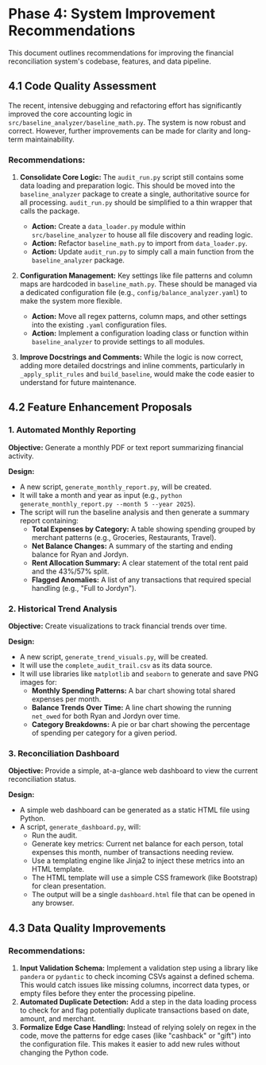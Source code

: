 # Phase 4: System Improvement Recommendations

This document outlines recommendations for improving the financial reconciliation system's codebase, features, and data pipeline.

## 4.1 Code Quality Assessment

The recent, intensive debugging and refactoring effort has significantly improved the core accounting logic in `src/baseline_analyzer/baseline_math.py`. The system is now robust and correct. However, further improvements can be made for clarity and long-term maintainability.

### Recommendations:

1.  **Consolidate Core Logic:** The `audit_run.py` script still contains some data loading and preparation logic. This should be moved into the `baseline_analyzer` package to create a single, authoritative source for all processing. `audit_run.py` should be simplified to a thin wrapper that calls the package.
    *   **Action:** Create a `data_loader.py` module within `src/baseline_analyzer` to house all file discovery and reading logic.
    *   **Action:** Refactor `baseline_math.py` to import from `data_loader.py`.
    *   **Action:** Update `audit_run.py` to simply call a main function from the `baseline_analyzer` package.

2.  **Configuration Management:** Key settings like file patterns and column maps are hardcoded in `baseline_math.py`. These should be managed via a dedicated configuration file (e.g., `config/balance_analyzer.yaml`) to make the system more flexible.
    *   **Action:** Move all regex patterns, column maps, and other settings into the existing `.yaml` configuration files.
    *   **Action:** Implement a configuration loading class or function within `baseline_analyzer` to provide settings to all modules.

3.  **Improve Docstrings and Comments:** While the logic is now correct, adding more detailed docstrings and inline comments, particularly in `_apply_split_rules` and `build_baseline`, would make the code easier to understand for future maintenance.

## 4.2 Feature Enhancement Proposals

### 1. Automated Monthly Reporting

**Objective:** Generate a monthly PDF or text report summarizing financial activity.

**Design:**
*   A new script, `generate_monthly_report.py`, will be created.
*   It will take a month and year as input (e.g., `python generate_monthly_report.py --month 5 --year 2025`).
*   The script will run the baseline analysis and then generate a summary report containing:
    *   **Total Expenses by Category:** A table showing spending grouped by merchant patterns (e.g., Groceries, Restaurants, Travel).
    *   **Net Balance Changes:** A summary of the starting and ending balance for Ryan and Jordyn.
    *   **Rent Allocation Summary:** A clear statement of the total rent paid and the 43%/57% split.
    *   **Flagged Anomalies:** A list of any transactions that required special handling (e.g., "Full to Jordyn").

### 2. Historical Trend Analysis

**Objective:** Create visualizations to track financial trends over time.

**Design:**
*   A new script, `generate_trend_visuals.py`, will be created.
*   It will use the `complete_audit_trail.csv` as its data source.
*   It will use libraries like `matplotlib` and `seaborn` to generate and save PNG images for:
    *   **Monthly Spending Patterns:** A bar chart showing total shared expenses per month.
    *   **Balance Trends Over Time:** A line chart showing the running `net_owed` for both Ryan and Jordyn over time.
    *   **Category Breakdowns:** A pie or bar chart showing the percentage of spending per category for a given period.

### 3. Reconciliation Dashboard

**Objective:** Provide a simple, at-a-glance web dashboard to view the current reconciliation status.

**Design:**
*   A simple web dashboard can be generated as a static HTML file using Python.
*   A script, `generate_dashboard.py`, will:
    *   Run the audit.
    *   Generate key metrics: Current net balance for each person, total expenses this month, number of transactions needing review.
    *   Use a templating engine like Jinja2 to inject these metrics into an HTML template.
    *   The HTML template will use a simple CSS framework (like Bootstrap) for clean presentation.
    *   The output will be a single `dashboard.html` file that can be opened in any browser.

## 4.3 Data Quality Improvements

### Recommendations:

1.  **Input Validation Schema:** Implement a validation step using a library like `pandera` or `pydantic` to check incoming CSVs against a defined schema. This would catch issues like missing columns, incorrect data types, or empty files before they enter the processing pipeline.
2.  **Automated Duplicate Detection:** Add a step in the data loading process to check for and flag potentially duplicate transactions based on date, amount, and merchant.
3.  **Formalize Edge Case Handling:** Instead of relying solely on regex in the code, move the patterns for edge cases (like "cashback" or "gift") into the configuration file. This makes it easier to add new rules without changing the Python code.
